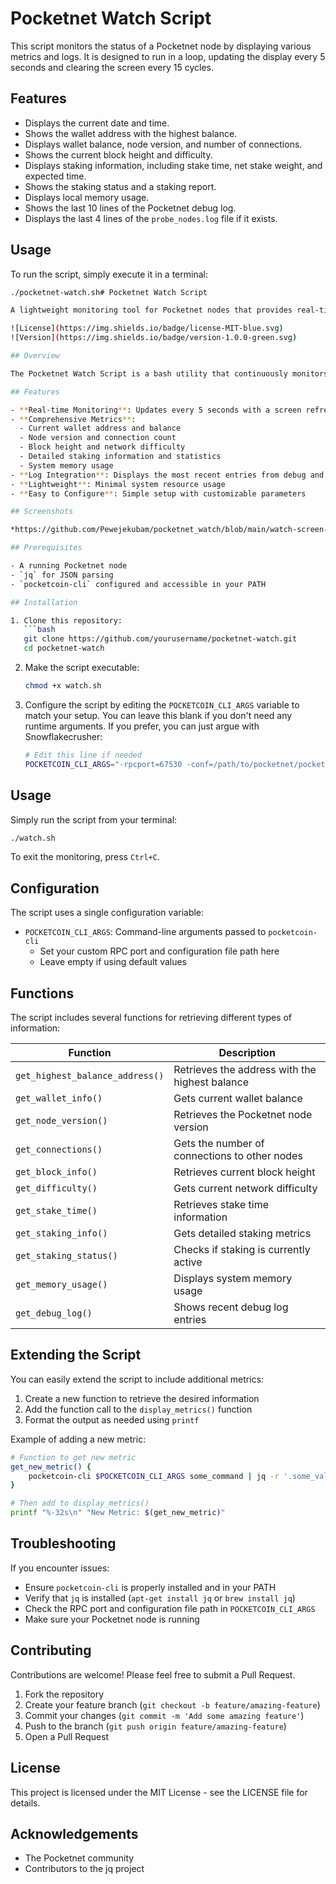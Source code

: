 # Pocketnet Watch Script

This script monitors the status of a Pocketnet node by displaying various metrics and logs. It is designed to run in a loop, updating the display every 5 seconds and clearing the screen every 15 cycles.

## Features

- Displays the current date and time.
- Shows the wallet address with the highest balance.
- Displays wallet balance, node version, and number of connections.
- Shows the current block height and difficulty.
- Displays staking information, including stake time, net stake weight, and expected time.
- Shows the staking status and a staking report.
- Displays local memory usage.
- Shows the last 10 lines of the Pocketnet debug log.
- Displays the last 4 lines of the `probe_nodes.log` file if it exists.

## Usage

To run the script, simply execute it in a terminal:

```bash
./pocketnet-watch.sh# Pocketnet Watch Script

A lightweight monitoring tool for Pocketnet nodes that provides real-time metrics and logs in your terminal.

![License](https://img.shields.io/badge/license-MIT-blue.svg)
![Version](https://img.shields.io/badge/version-1.0.0-green.svg)

## Overview

The Pocketnet Watch Script is a bash utility that continuously monitors and displays essential information about your Pocketnet node. It provides a dashboard with metrics such as wallet balance, node connections, block information, staking status, and system memory usage - all updated in real-time.

## Features

- **Real-time Monitoring**: Updates every 5 seconds with a screen refresh every 15 cycles
- **Comprehensive Metrics**:
  - Current wallet address and balance
  - Node version and connection count
  - Block height and network difficulty
  - Detailed staking information and statistics
  - System memory usage
- **Log Integration**: Displays the most recent entries from debug and probe logs
- **Lightweight**: Minimal system resource usage
- **Easy to Configure**: Simple setup with customizable parameters

## Screenshots

*https://github.com/Pewejekubam/pocketnet_watch/blob/main/watch-screen-shot.png*

## Prerequisites

- A running Pocketnet node
- `jq` for JSON parsing
- `pocketcoin-cli` configured and accessible in your PATH

## Installation

1. Clone this repository:
   ```bash
   git clone https://github.com/yourusername/pocketnet-watch.git
   cd pocketnet-watch
   ```

2. Make the script executable:
   ```bash
   chmod +x watch.sh
   ```

3. Configure the script by editing the `POCKETCOIN_CLI_ARGS` variable to match your setup.  You can leave this blank if you don't need any runtime arguments.  If you prefer, you can just argue with Snowflakecrusher:
   ```bash
   # Edit this line if needed
   POCKETCOIN_CLI_ARGS="-rpcport=67530 -conf=/path/to/pocketnet/pocketcoin.conf"
   ```

## Usage

Simply run the script from your terminal:

```bash
./watch.sh
```

To exit the monitoring, press `Ctrl+C`.

## Configuration

The script uses a single configuration variable:

- `POCKETCOIN_CLI_ARGS`: Command-line arguments passed to `pocketcoin-cli`
  - Set your custom RPC port and configuration file path here
  - Leave empty if using default values

## Functions

The script includes several functions for retrieving different types of information:

| Function | Description |
|----------|-------------|
| `get_highest_balance_address()` | Retrieves the address with the highest balance |
| `get_wallet_info()` | Gets current wallet balance |
| `get_node_version()` | Retrieves the Pocketnet node version |
| `get_connections()` | Gets the number of connections to other nodes |
| `get_block_info()` | Retrieves current block height |
| `get_difficulty()` | Gets current network difficulty |
| `get_stake_time()` | Retrieves stake time information |
| `get_staking_info()` | Gets detailed staking metrics |
| `get_staking_status()` | Checks if staking is currently active |
| `get_memory_usage()` | Displays system memory usage |
| `get_debug_log()` | Shows recent debug log entries |

## Extending the Script

You can easily extend the script to include additional metrics:

1. Create a new function to retrieve the desired information
2. Add the function call to the `display_metrics()` function
3. Format the output as needed using `printf`

Example of adding a new metric:

```bash
# Function to get new metric
get_new_metric() {
    pocketcoin-cli $POCKETCOIN_CLI_ARGS some_command | jq -r '.some_value'
}

# Then add to display_metrics()
printf "%-32s\n" "New Metric: $(get_new_metric)"
```

## Troubleshooting

If you encounter issues:

- Ensure `pocketcoin-cli` is properly installed and in your PATH
- Verify that `jq` is installed (`apt-get install jq` or `brew install jq`)
- Check the RPC port and configuration file path in `POCKETCOIN_CLI_ARGS`
- Make sure your Pocketnet node is running

## Contributing

Contributions are welcome! Please feel free to submit a Pull Request.

1. Fork the repository
2. Create your feature branch (`git checkout -b feature/amazing-feature`)
3. Commit your changes (`git commit -m 'Add some amazing feature'`)
4. Push to the branch (`git push origin feature/amazing-feature`)
5. Open a Pull Request

## License

This project is licensed under the MIT License - see the LICENSE file for details.

## Acknowledgements

- The Pocketnet community
- Contributors to the jq project
